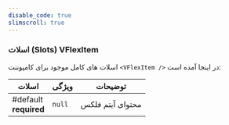 ```yaml
---
disable_code: true
slimscroll: true
---
```


### اسلات (Slots) VFlexItem

اسلات های کامل موجود برای کامپوننت `<VFlexItem />` در اینجا آمده است:

| اسلات                      | ویژگی                               | توضیحات          |
| -------------------------- | ----------------------------------- | ---------------- |
| #default<br />**required** | <span class="is-null">`null`</span> | محتوای آیتم فلکس |
